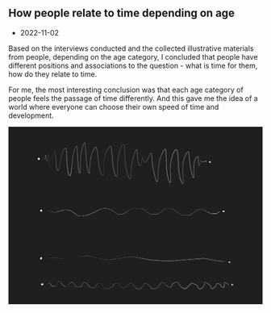 ## How people relate to time depending on age

- 2022-11-02

Based on the interviews conducted and the collected illustrative materials from people, depending on the age category, I concluded that people have different positions and associations to the question - what is time for them, how do they relate to time.

For me, the most interesting conclusion was that each age category of people feels the passage of time differently. And this gave me the idea of a world where everyone can choose their own speed of time and development.

![Boat shedule](images/22-11-01/photo_2022-11-01-21.15.58.jpeg)